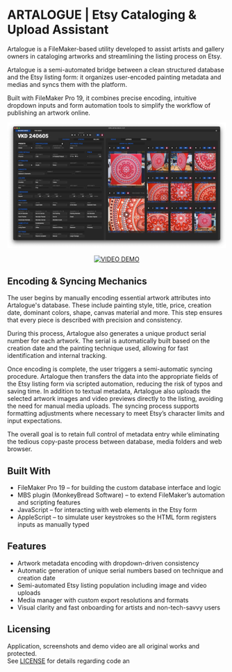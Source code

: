 # ARTALOGUE | Etsy Cataloging & Upload Assistant

Artalogue is a FileMaker-based utility developed to assist artists and gallery owners in cataloging artworks and streamlining the listing process on Etsy.

Artalogue is a semi-automated bridge between a clean structured database and the Etsy listing form: it organizes user-encoded painting metadata and medias and syncs them with the platform.

Built with FileMaker Pro 19, it combines precise encoding, intuitive dropdown inputs and form automation tools to simplify the workflow of publishing an artwork online.

<img src="https://github.com/tetrotibo/artalogue/blob/main/screenshots/a_dashboard_01.png?raw=true" style="max-width: 100%;" alt="Artalogue Screenshot">

<p align="center">
  <a href="https://youtu.be/oWaQtiWcv1M?si=iIUJKlknEQZAlatv">
    <img src="https://img.shields.io/badge/VIDEO%20DEMO-5c7fa3?style=for-the-badge&logo=youtube&logoColor=white" alt="VIDEO DEMO">
  </a>
</p>

## Encoding & Syncing Mechanics

The user begins by manually encoding essential artwork attributes into Artalogue's database. These include painting style, title, price, creation date, dominant colors, shape, canvas material and more. This step ensures that every piece is described with precision and consistency.

During this process, Artalogue also generates a unique product serial number for each artwork. The serial is automatically built based on the creation date and the painting technique used, allowing for fast identification and internal tracking.

Once encoding is complete, the user triggers a semi-automatic syncing procedure. Artalogue then transfers the data into the appropriate fields of the Etsy listing form via scripted automation, reducing the risk of typos and saving time. In addition to textual metadata, Artalogue also uploads the selected artwork images and video previews directly to the listing, avoiding the need for manual media uploads. The syncing process supports formatting adjustments where necessary to meet Etsy’s character limits and input expectations.

The overall goal is to retain full control of metadata entry while eliminating the tedious copy-paste process between database, media folders and web browser.

## Built With

- FileMaker Pro 19 – for building the custom database interface and logic  
- MBS plugin (MonkeyBread Software) – to extend FileMaker’s automation and scripting features  
- JavaScript – for interacting with web elements in the Etsy form  
- AppleScript – to simulate user keystrokes so the HTML form registers inputs as manually typed

## Features

- Artwork metadata encoding with dropdown-driven consistency  
- Automatic generation of unique serial numbers based on technique and creation date  
- Semi-automated Etsy listing population including image and video uploads  
- Media manager with custom export resolutions and formats  
- Visual clarity and fast onboarding for artists and non-tech-savvy users

## Licensing  
Application, screenshots and demo video are all original works and protected.  
See [LICENSE](https://github.com/tetrotibo/artalogue/blob/main/LICENSE.txt) for details regarding code an
